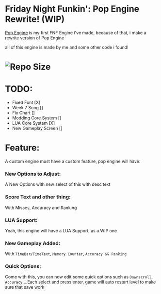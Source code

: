 # Friday Night Funkin': Pop Engine Rewrite! (WIP)
[Pop Engine](https://github.com/Hoovy-Team/FNF-Pop-Engine-Legacy) is my first FNF Engine i've made, because of that, i make a rewrite version of Pop Engine

all of this engine is made by me and some other code i found!

# ![Repo Size](https://img.shields.io/github/repo-size/khuonghoanghuy/FNF-Pop-Engine-Rewrite)

# TODO:
- Fixed Font [X]
- Week 7 Song []
- Fix Chart []
- Modding Core System []
- LUA Core System [X]
- New Gameplay Screen []

# Feature:
A custom engine must have a custom feature, pop engine will have:
### New Options to Adjust:
A New Options with new select of this with desc text
### Score Text and other thing:
With Misses, Accuracy and Ranking
### LUA Support:
Yeah, this engine will have a LUA Support, as a WIP one
### New Gameplay Added:
With `TimeBar/TimeText`, `Memory Counter`, `Accuracy && Ranking`
### Quick Options:
Come with this, you can now edit some quick options such as `Downscroll`, `Accuracy`,...Each select and press enter, game will auto restart level to make sure that save work
